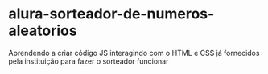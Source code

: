 # alura-sorteador-de-numeros-aleatorios
Aprendendo a criar código JS interagindo com o HTML e CSS já fornecidos pela instituição para fazer o sorteador funcionar
